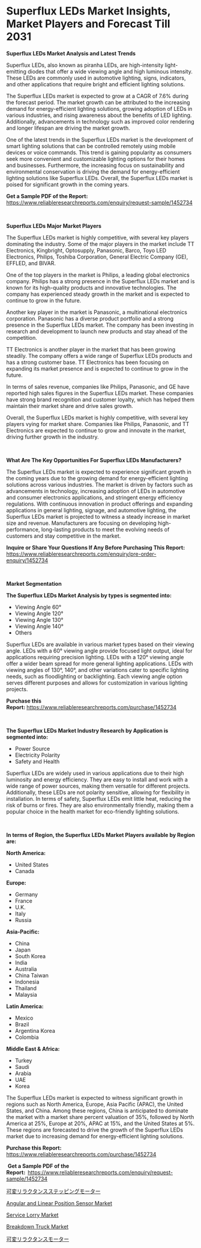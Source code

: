 <p><h1>Superflux LEDs Market Insights, Market Players and Forecast Till 2031</h1></p><p><strong>Superflux LEDs Market Analysis and Latest Trends</strong></p>
<p><p>Superflux LEDs, also known as piranha LEDs, are high-intensity light-emitting diodes that offer a wide viewing angle and high luminous intensity. These LEDs are commonly used in automotive lighting, signs, indicators, and other applications that require bright and efficient lighting solutions.</p><p>The Superflux LEDs market is expected to grow at a CAGR of 7.6% during the forecast period. The market growth can be attributed to the increasing demand for energy-efficient lighting solutions, growing adoption of LEDs in various industries, and rising awareness about the benefits of LED lighting. Additionally, advancements in technology such as improved color rendering and longer lifespan are driving the market growth.</p><p>One of the latest trends in the Superflux LEDs market is the development of smart lighting solutions that can be controlled remotely using mobile devices or voice commands. This trend is gaining popularity as consumers seek more convenient and customizable lighting options for their homes and businesses. Furthermore, the increasing focus on sustainability and environmental conservation is driving the demand for energy-efficient lighting solutions like Superflux LEDs. Overall, the Superflux LEDs market is poised for significant growth in the coming years.</p></p>
<p><strong>Get a Sample PDF of the Report:&nbsp;</strong> <a href="https://www.reliableresearchreports.com/enquiry/request-sample/1452734">https://www.reliableresearchreports.com/enquiry/request-sample/1452734</a></p>
<p>&nbsp;</p>
<p><strong>Superflux LEDs Major Market Players</strong></p>
<p><p>The Superflux LEDs market is highly competitive, with several key players dominating the industry. Some of the major players in the market include TT Electronics, Kingbright, Optosupply, Panasonic, Barco, Toyo LED Electronics, Philips, Toshiba Corporation, General Electric Company (GE), EFFLED, and BIVAR.</p><p>One of the top players in the market is Philips, a leading global electronics company. Philips has a strong presence in the Superflux LEDs market and is known for its high-quality products and innovative technologies. The company has experienced steady growth in the market and is expected to continue to grow in the future.</p><p>Another key player in the market is Panasonic, a multinational electronics corporation. Panasonic has a diverse product portfolio and a strong presence in the Superflux LEDs market. The company has been investing in research and development to launch new products and stay ahead of the competition.</p><p>TT Electronics is another player in the market that has been growing steadily. The company offers a wide range of Superflux LEDs products and has a strong customer base. TT Electronics has been focusing on expanding its market presence and is expected to continue to grow in the future.</p><p>In terms of sales revenue, companies like Philips, Panasonic, and GE have reported high sales figures in the Superflux LEDs market. These companies have strong brand recognition and customer loyalty, which has helped them maintain their market share and drive sales growth.</p><p>Overall, the Superflux LEDs market is highly competitive, with several key players vying for market share. Companies like Philips, Panasonic, and TT Electronics are expected to continue to grow and innovate in the market, driving further growth in the industry.</p></p>
<p>&nbsp;</p>
<p><strong>What Are The Key Opportunities For Superflux LEDs Manufacturers?</strong></p>
<p><p>The Superflux LEDs market is expected to experience significant growth in the coming years due to the growing demand for energy-efficient lighting solutions across various industries. The market is driven by factors such as advancements in technology, increasing adoption of LEDs in automotive and consumer electronics applications, and stringent energy efficiency regulations. With continuous innovation in product offerings and expanding applications in general lighting, signage, and automotive lighting, the Superflux LEDs market is projected to witness a steady increase in market size and revenue. Manufacturers are focusing on developing high-performance, long-lasting products to meet the evolving needs of customers and stay competitive in the market.</p></p>
<p><strong>Inquire or Share Your Questions If Any Before Purchasing This Report:</strong> <a href="https://www.reliableresearchreports.com/enquiry/pre-order-enquiry/1452734">https://www.reliableresearchreports.com/enquiry/pre-order-enquiry/1452734</a></p>
<p>&nbsp;</p>
<p><strong>Market Segmentation</strong></p>
<p><strong>The Superflux LEDs Market Analysis by types is segmented into:</strong></p>
<p><ul><li>Viewing Angle 60°</li><li>Viewing Angle 120°</li><li>Viewing Angle 130°</li><li>Viewing Angle 140°</li><li>Others</li></ul></p>
<p><p>Superflux LEDs are available in various market types based on their viewing angle. LEDs with a 60° viewing angle provide focused light output, ideal for applications requiring precision lighting. LEDs with a 120° viewing angle offer a wider beam spread for more general lighting applications. LEDs with viewing angles of 130°, 140°, and other variations cater to specific lighting needs, such as floodlighting or backlighting. Each viewing angle option serves different purposes and allows for customization in various lighting projects.</p></p>
<p><strong>Purchase this Report:&nbsp;</strong><a href="https://www.reliableresearchreports.com/purchase/1452734">https://www.reliableresearchreports.com/purchase/1452734</a></p>
<p>&nbsp;</p>
<p><strong>The Superflux LEDs Market Industry Research by Application is segmented into:</strong></p>
<p><ul><li>Power Source</li><li>Electricity Polarity</li><li>Safety and Health</li></ul></p>
<p><p>Superflux LEDs are widely used in various applications due to their high luminosity and energy efficiency. They are easy to install and work with a wide range of power sources, making them versatile for different projects. Additionally, these LEDs are not polarity sensitive, allowing for flexibility in installation. In terms of safety, Superflux LEDs emit little heat, reducing the risk of burns or fires. They are also environmentally friendly, making them a popular choice in the health market for eco-friendly lighting solutions.</p></p>
<p>&nbsp;</p>
<p><strong>In terms of Region, the Superflux LEDs Market Players available by Region are:</strong></p>
<p>
    <p> <strong> North America: </strong>
        <ul>
            <li>United States</li>
            <li>Canada</li>
        </ul>
        </p> 
    <p> <strong> Europe: </strong>
        <ul>
            <li>Germany</li>
            <li>France</li>
            <li>U.K.</li>
            <li>Italy</li>
            <li>Russia</li>
        </ul>
        </p> 
    <p> <strong> Asia-Pacific: </strong>
        <ul>
            <li>China</li>
            <li>Japan</li>
            <li>South Korea</li>
            <li>India</li>
            <li>Australia</li>
            <li>China Taiwan</li>
            <li>Indonesia</li>
            <li>Thailand</li>
            <li>Malaysia</li>
        </ul>
        </p> 
    <p> <strong> Latin America: </strong>
        <ul>
            <li>Mexico</li>
            <li>Brazil</li>
            <li>Argentina Korea</li>
            <li>Colombia</li>
        </ul>
        </p> 
    <p> <strong> Middle East & Africa: </strong>
        <ul>
            <li>Turkey</li>
            <li>Saudi</li>
            <li>Arabia</li>
            <li>UAE</li>
            <li>Korea</li>
        </ul>
    </p>
    </p>
<p><p>The Superflux LEDs market is expected to witness significant growth in regions such as North America, Europe, Asia Pacific (APAC), the United States, and China. Among these regions, China is anticipated to dominate the market with a market share percent valuation of 35%, followed by North America at 25%, Europe at 20%, APAC at 15%, and the United States at 5%. These regions are forecasted to drive the growth of the Superflux LEDs market due to increasing demand for energy-efficient lighting solutions.</p></p>
<p><strong>Purchase this Report: </strong><a href="https://www.reliableresearchreports.com/purchase/1452734">https://www.reliableresearchreports.com/purchase/1452734</a></p>
<p>&nbsp;<strong>Get a Sample PDF of the Report:&nbsp;&nbsp;</strong><a href="https://www.reliableresearchreports.com/enquiry/request-sample/1452734">https://www.reliableresearchreports.com/enquiry/request-sample/1452734</a></p>
<p><strong></strong></p>
<p><p><a href="https://github.com/gfggqjbfys368009/Market-Research-Report-List-1/blob/main/158029112463.md">可変リラクタンスステッピングモーター</a></p><p><a href="https://github.com/Angelnienowdseej3e45z3p8c/Market-Research-Report-List-1/blob/main/angular-and-linear-position-sensor-market.md">Angular and Linear Position Sensor Market</a></p><p><a href="https://issuu.com/reportprime-2/docs/service-lorry-market-size-2030.pptx">Service Lorry Market</a></p><p><a href="https://issuu.com/reportprime-2/docs/breakdown-truck-market-size-2030.pptx">Breakdown Truck Market</a></p><p><a href="https://github.com/qwpelcjko9242629/Market-Research-Report-List-1/blob/main/944205412462.md">可変リラクタンスモーター</a></p></p>